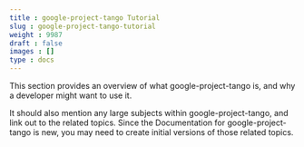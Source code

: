 ```yaml
---
title : google-project-tango Tutorial
slug : google-project-tango-tutorial
weight : 9987
draft : false
images : []
type : docs
---
```


This section provides an overview of what google-project-tango is, and why a developer might want to use it.

It should also mention any large subjects within google-project-tango, and link out to the related topics.  Since the Documentation for google-project-tango is new, you may need to create initial versions of those related topics.

